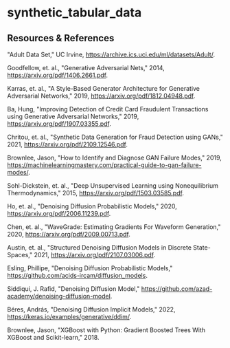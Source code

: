 # synthetic_tabular_data


## Resources & References

"Adult Data Set," UC Irvine, https://archive.ics.uci.edu/ml/datasets/Adult/. 

Goodfellow, et. al., "Generative Adversarial Nets," 2014, https://arxiv.org/pdf/1406.2661.pdf.

Karras, et. al., "A Style-Based Generator Architecture for Generative Adversarial Networks," 2019, https://arxiv.org/pdf/1812.04948.pdf.

Ba, Hung, "Improving Detection of Credit Card Fraudulent Transactions using Generative Adversarial Networks," 2019, https://arxiv.org/pdf/1907.03355.pdf.

Chritou, et. al., "Synthetic Data Generation for Fraud Detection using GANs," 2021, https://arxiv.org/pdf/2109.12546.pdf.

Brownlee, Jason, "How to Identify and Diagnose GAN Failure Modes," 2019, https://machinelearningmastery.com/practical-guide-to-gan-failure-modes/.

Sohl-Dickstein, et. al., "Deep Unsupervised Learning using Nonequilibrium Thermodynamics," 2015, https://arxiv.org/pdf/1503.03585.pdf.

Ho, et. al., "Denoising Diffusion Probabilistic Models," 2020, https://arxiv.org/pdf/2006.11239.pdf.

Chen, et. al., "WaveGrade: Estimating Gradients For Waveform Generation," 2020, https://arxiv.org/pdf/2009.00713.pdf.

Austin, et. al., "Structured Denoising Diffusion Models in Discrete State-Spaces," 2021, https://arxiv.org/pdf/2107.03006.pdf.

Esling, Phillipe, "Denoising Diffusion Probabilistic Models," https://github.com/acids-ircam/diffusion_models.

Siddiqui, J. Rafid, "Denoising Diffusion Model," https://github.com/azad-academy/denoising-diffusion-model.

Béres, András, "Denoising Diffusion Implicit Models," 2022, https://keras.io/examples/generative/ddim/.

Brownlee, Jason, "XGBoost with Python: Gradient Boosted Trees With XGBoost and Scikit-learn," 2018.
